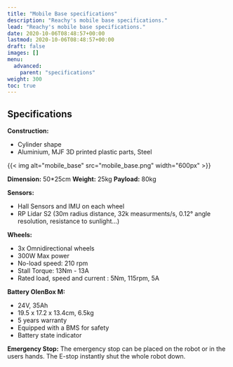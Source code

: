 ```yaml
---
title: "Mobile Base specifications"
description: "Reachy's mobile base specifications."
lead: "Reachy's mobile base specifications."
date: 2020-10-06T08:48:57+00:00
lastmod: 2020-10-06T08:48:57+00:00
draft: false
images: []
menu:
  advanced:
    parent: "specifications"
weight: 300
toc: true
---
```


## Specifications

**Construction:** 
- Cylinder shape 
- Aluminium, MJF 3D printed plastic parts, Steel  

{{< img alt="mobile_base" src="mobile_base.png" width="600px" >}}

**Dimension:** 50*25cm
**Weight:** 25kg
**Payload:** 80kg

**Sensors:** 
- Hall Sensors and IMU on each wheel
- RP Lidar S2 (30m radius distance, 32k measurments/s, 0.12° angle resolution, resistance to sunlight…)

**Wheels:** 
- 3x Omnidirectional wheels
- 300W Max power
- No-load speed: 210 rpm
- Stall Torque: 13Nm - 13A
- Rated load, speed and current : 5Nm, 115rpm, 5A

**Battery OlenBox M:**
- 24V, 35Ah
- 19.5 x 17.2 x 13.4cm, 6.5kg
- 5 years warranty
- Equipped with a BMS for safety
- Battery state indicator

**Emergency Stop:** The emergency stop can be placed on the robot or in the users hands.
The E-stop instantly shut the whole robot down.

